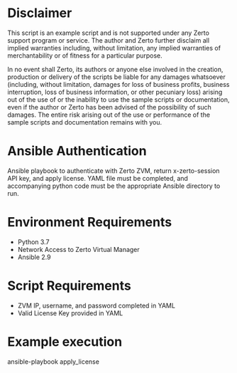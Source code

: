 # Disclaimer
This script is an example script and is not supported under any Zerto support program or service. The author and Zerto further disclaim all implied warranties including, without
limitation, any implied warranties of merchantability or of fitness for a particular purpose.

In no event shall Zerto, its authors or anyone else involved in the creation, production or delivery of the scripts be liable for any damages whatsoever (including, without 
limitation, damages for loss of business profits, business interruption, loss of business information, or other pecuniary loss) arising out of the use of or the inability to use
the sample scripts or documentation, even if the author or Zerto has been advised of the possibility of such damages. The entire risk arising out of the use or performance of 
the sample scripts and documentation remains with you.

# Ansible Authentication 
Ansible playbook to authenticate with Zerto ZVM, return x-zerto-session API key, and apply license. YAML file must be completed, and accompanying python
code must be the appropriate Ansible directory to run. 

# Environment Requirements 
- Python 3.7 
- Network Access to Zerto Virtual Manager 
- Ansible 2.9 

# Script Requirements
- ZVM IP, username, and password completed in YAML
- Valid License Key provided in YAML

# Example execution 
ansible-playbook apply_license
